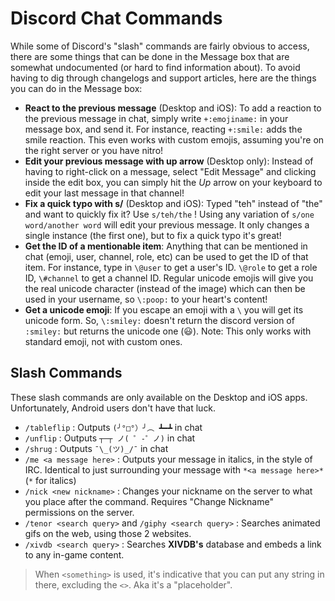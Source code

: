 <!-- TITLE: Chat Commands -->
<!-- SUBTITLE: Describes all chat commands available, even the non-obvious/non-documented ones -->

# Discord Chat Commands
While some of Discord's "slash" commands are fairly obvious to access, there are some things that can be done in the Message box that are somewhat undocumented (or hard to find information about). To avoid having to dig through changelogs and support articles, here are the things you can do in the Message box:

* **React to the previous message** (Desktop and iOS): To add a reaction to the previous message in chat, simply write `+:emojiname:` in your message box, and send it. For instance, reacting `+:smile:` adds the smile reaction. This even works with custom emojis, assuming you're on the right server or you have nitro!
* **Edit your previous message with up arrow** (Desktop only): Instead of having to right-click on a message, select "Edit Message" and clicking inside the edit box, you can simply hit the *Up* arrow on your keyboard to edit your last message in that channel!
* **Fix a quick typo with s/** (Desktop and iOS): Typed "teh" instead of "the" and want to quickly fix it? Use `s/teh/the` ! Using any variation of `s/one word/another word` will edit your previous message. It only changes a single instance (the first one), but to fix a quick typo it's great!
* **Get the ID of a mentionable item**: Anything that can be mentioned in chat (emoji, user, channel, role, etc) can be used to get the ID of that item. For instance, type in `\@user` to get a user's ID. `\@role` to get a role ID, `\#channel` to get a channel ID. Regular unicode emojis will give you the real unicode character (instead of the image) which can then be used in your username, so `\:poop:` to your heart's content! 
* **Get a unicode emoji**: If you escape an emoji with a `\` you will get its unicode form. So, `\:smiley:` doesn't return the discord version of `:smiley:` but returns the unicode one (😃). Note: This only works with standard emoji, not with custom ones.

## Slash Commands

These slash commands are only available on the Desktop and iOS apps. Unfortunately, Android users don't have that luck.

* `/tableflip` : Outputs `(╯°□°）╯︵ ┻━┻` in chat
* `/unflip` : Outputs `┬─┬﻿ ノ( ゜-゜ノ)` in chat
* `/shrug` : Outputs `¯\_(ツ)_/¯` in chat
* `/me <a message here>` : Outputs your message in italics, in the style of IRC. Identical to just surrounding your message with `*<a message here>*` (`*` for italics)
* `/nick <new nickname>` : Changes your nickname on the server to what you place after the command. Requires "Change Nickname" permissions on the server.
* `/tenor <search query>` and `/giphy <search query>` : Searches animated gifs on the web, using those 2 websites.
* `/xivdb <search query>` : Searches **XIVDB's** database and embeds a link to any in-game content.

> When `<something>` is used, it's indicative that you can put any string in there, excluding the `<>`. Aka it's a "placeholder".